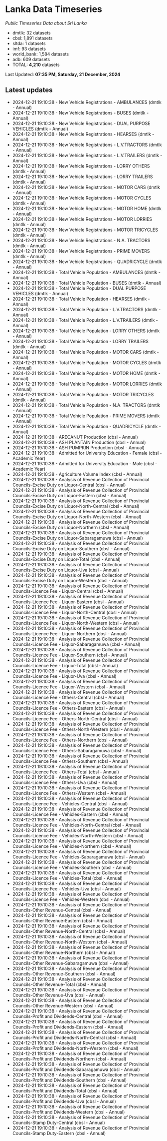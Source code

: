 # Lanka Data Timeseries
*Public Timeseries Data about Sri Lanka*

* dmtlk: 32 datasets
* cbsl: 1,891 datasets
* sltda: 1 datasets
* imf: 93 datasets
* world_bank: 1,584 datasets
* adb: 609 datasets
* TOTAL: **4,210** datasets

Last Updated: **07:35 PM, Saturday, 21 December, 2024**

## Latest updates

* 2024-12-21 19:10:38 - New Vehicle Registrations - AMBULANCES (dmtlk - Annual)
* 2024-12-21 19:10:38 - New Vehicle Registrations - BUSES (dmtlk - Annual)
* 2024-12-21 19:10:38 - New Vehicle Registrations - DUAL PURPOSE VEHICLES (dmtlk - Annual)
* 2024-12-21 19:10:38 - New Vehicle Registrations - HEARSES (dmtlk - Annual)
* 2024-12-21 19:10:38 - New Vehicle Registrations - L.V.TRACTORS (dmtlk - Annual)
* 2024-12-21 19:10:38 - New Vehicle Registrations - L.V.TRAILERS (dmtlk - Annual)
* 2024-12-21 19:10:38 - New Vehicle Registrations - LORRY OTHERS (dmtlk - Annual)
* 2024-12-21 19:10:38 - New Vehicle Registrations - LORRY TRAILERS (dmtlk - Annual)
* 2024-12-21 19:10:38 - New Vehicle Registrations - MOTOR CARS (dmtlk - Annual)
* 2024-12-21 19:10:38 - New Vehicle Registrations - MOTOR CYCLES (dmtlk - Annual)
* 2024-12-21 19:10:38 - New Vehicle Registrations - MOTOR HOME (dmtlk - Annual)
* 2024-12-21 19:10:38 - New Vehicle Registrations - MOTOR LORRIES (dmtlk - Annual)
* 2024-12-21 19:10:38 - New Vehicle Registrations - MOTOR TRICYCLES (dmtlk - Annual)
* 2024-12-21 19:10:38 - New Vehicle Registrations - N.A. TRACTORS (dmtlk - Annual)
* 2024-12-21 19:10:38 - New Vehicle Registrations - PRIME MOVERS (dmtlk - Annual)
* 2024-12-21 19:10:38 - New Vehicle Registrations - QUADRICYCLE (dmtlk - Annual)
* 2024-12-21 19:10:38 - Total Vehicle Population - AMBULANCES (dmtlk - Annual)
* 2024-12-21 19:10:38 - Total Vehicle Population - BUSES (dmtlk - Annual)
* 2024-12-21 19:10:38 - Total Vehicle Population - DUAL PURPOSE VEHICLES (dmtlk - Annual)
* 2024-12-21 19:10:38 - Total Vehicle Population - HEARSES (dmtlk - Annual)
* 2024-12-21 19:10:38 - Total Vehicle Population - L.V.TRACTORS (dmtlk - Annual)
* 2024-12-21 19:10:38 - Total Vehicle Population - L.V.TRAILERS (dmtlk - Annual)
* 2024-12-21 19:10:38 - Total Vehicle Population - LORRY OTHERS (dmtlk - Annual)
* 2024-12-21 19:10:38 - Total Vehicle Population - LORRY TRAILERS (dmtlk - Annual)
* 2024-12-21 19:10:38 - Total Vehicle Population - MOTOR CARS (dmtlk - Annual)
* 2024-12-21 19:10:38 - Total Vehicle Population - MOTOR CYCLES (dmtlk - Annual)
* 2024-12-21 19:10:38 - Total Vehicle Population - MOTOR HOME (dmtlk - Annual)
* 2024-12-21 19:10:38 - Total Vehicle Population - MOTOR LORRIES (dmtlk - Annual)
* 2024-12-21 19:10:38 - Total Vehicle Population - MOTOR TRICYCLES (dmtlk - Annual)
* 2024-12-21 19:10:38 - Total Vehicle Population - N.A. TRACTORS (dmtlk - Annual)
* 2024-12-21 19:10:38 - Total Vehicle Population - PRIME MOVERS (dmtlk - Annual)
* 2024-12-21 19:10:38 - Total Vehicle Population - QUADRICYCLE (dmtlk - Annual)
* 2024-12-21 19:10:38 - ARECANUT Production (cbsl - Annual)
* 2024-12-21 19:10:38 - ASH PLANTAIN Production (cbsl - Annual)
* 2024-12-21 19:10:38 - ASH PUMPKIN Production (cbsl - Annual)
* 2024-12-21 19:10:38 - Admitted for University Education - Female (cbsl - Academic Year)
* 2024-12-21 19:10:38 - Admitted for University Education - Male (cbsl - Academic Year)
* 2024-12-21 19:10:38 - Agriculture Volume Index (cbsl - Annual)
* 2024-12-21 19:10:38 - Analysis of Revenue Collection of Provincial Councils-Excise Duty on Liquor-Central (cbsl - Annual)
* 2024-12-21 19:10:38 - Analysis of Revenue Collection of Provincial Councils-Excise Duty on Liquor-Eastern (cbsl - Annual)
* 2024-12-21 19:10:38 - Analysis of Revenue Collection of Provincial Councils-Excise Duty on Liquor-North-Central (cbsl - Annual)
* 2024-12-21 19:10:38 - Analysis of Revenue Collection of Provincial Councils-Excise Duty on Liquor-North-Western (cbsl - Annual)
* 2024-12-21 19:10:38 - Analysis of Revenue Collection of Provincial Councils-Excise Duty on Liquor-Northern (cbsl - Annual)
* 2024-12-21 19:10:38 - Analysis of Revenue Collection of Provincial Councils-Excise Duty on Liquor-Sabaragamuwa (cbsl - Annual)
* 2024-12-21 19:10:38 - Analysis of Revenue Collection of Provincial Councils-Excise Duty on Liquor-Southern (cbsl - Annual)
* 2024-12-21 19:10:38 - Analysis of Revenue Collection of Provincial Councils-Excise Duty on Liquor-Total (cbsl - Annual)
* 2024-12-21 19:10:38 - Analysis of Revenue Collection of Provincial Councils-Excise Duty on Liquor-Uva (cbsl - Annual)
* 2024-12-21 19:10:38 - Analysis of Revenue Collection of Provincial Councils-Excise Duty on Liquor-Western (cbsl - Annual)
* 2024-12-21 19:10:38 - Analysis of Revenue Collection of Provincial Councils-Licence Fee - Liquor-Central (cbsl - Annual)
* 2024-12-21 19:10:38 - Analysis of Revenue Collection of Provincial Councils-Licence Fee - Liquor-Eastern (cbsl - Annual)
* 2024-12-21 19:10:38 - Analysis of Revenue Collection of Provincial Councils-Licence Fee - Liquor-North-Central (cbsl - Annual)
* 2024-12-21 19:10:38 - Analysis of Revenue Collection of Provincial Councils-Licence Fee - Liquor-North-Western (cbsl - Annual)
* 2024-12-21 19:10:38 - Analysis of Revenue Collection of Provincial Councils-Licence Fee - Liquor-Northern (cbsl - Annual)
* 2024-12-21 19:10:38 - Analysis of Revenue Collection of Provincial Councils-Licence Fee - Liquor-Sabaragamuwa (cbsl - Annual)
* 2024-12-21 19:10:38 - Analysis of Revenue Collection of Provincial Councils-Licence Fee - Liquor-Southern (cbsl - Annual)
* 2024-12-21 19:10:38 - Analysis of Revenue Collection of Provincial Councils-Licence Fee - Liquor-Total (cbsl - Annual)
* 2024-12-21 19:10:38 - Analysis of Revenue Collection of Provincial Councils-Licence Fee - Liquor-Uva (cbsl - Annual)
* 2024-12-21 19:10:38 - Analysis of Revenue Collection of Provincial Councils-Licence Fee - Liquor-Western (cbsl - Annual)
* 2024-12-21 19:10:38 - Analysis of Revenue Collection of Provincial Councils-Licence Fee - Others-Central (cbsl - Annual)
* 2024-12-21 19:10:38 - Analysis of Revenue Collection of Provincial Councils-Licence Fee - Others-Eastern (cbsl - Annual)
* 2024-12-21 19:10:38 - Analysis of Revenue Collection of Provincial Councils-Licence Fee - Others-North-Central (cbsl - Annual)
* 2024-12-21 19:10:38 - Analysis of Revenue Collection of Provincial Councils-Licence Fee - Others-North-Western (cbsl - Annual)
* 2024-12-21 19:10:38 - Analysis of Revenue Collection of Provincial Councils-Licence Fee - Others-Northern (cbsl - Annual)
* 2024-12-21 19:10:38 - Analysis of Revenue Collection of Provincial Councils-Licence Fee - Others-Sabaragamuwa (cbsl - Annual)
* 2024-12-21 19:10:38 - Analysis of Revenue Collection of Provincial Councils-Licence Fee - Others-Southern (cbsl - Annual)
* 2024-12-21 19:10:38 - Analysis of Revenue Collection of Provincial Councils-Licence Fee - Others-Total (cbsl - Annual)
* 2024-12-21 19:10:38 - Analysis of Revenue Collection of Provincial Councils-Licence Fee - Others-Uva (cbsl - Annual)
* 2024-12-21 19:10:38 - Analysis of Revenue Collection of Provincial Councils-Licence Fee - Others-Western (cbsl - Annual)
* 2024-12-21 19:10:38 - Analysis of Revenue Collection of Provincial Councils-Licence Fee - Vehicles-Central (cbsl - Annual)
* 2024-12-21 19:10:38 - Analysis of Revenue Collection of Provincial Councils-Licence Fee - Vehicles-Eastern (cbsl - Annual)
* 2024-12-21 19:10:38 - Analysis of Revenue Collection of Provincial Councils-Licence Fee - Vehicles-North-Central (cbsl - Annual)
* 2024-12-21 19:10:38 - Analysis of Revenue Collection of Provincial Councils-Licence Fee - Vehicles-North-Western (cbsl - Annual)
* 2024-12-21 19:10:38 - Analysis of Revenue Collection of Provincial Councils-Licence Fee - Vehicles-Northern (cbsl - Annual)
* 2024-12-21 19:10:38 - Analysis of Revenue Collection of Provincial Councils-Licence Fee - Vehicles-Sabaragamuwa (cbsl - Annual)
* 2024-12-21 19:10:38 - Analysis of Revenue Collection of Provincial Councils-Licence Fee - Vehicles-Southern (cbsl - Annual)
* 2024-12-21 19:10:38 - Analysis of Revenue Collection of Provincial Councils-Licence Fee - Vehicles-Total (cbsl - Annual)
* 2024-12-21 19:10:38 - Analysis of Revenue Collection of Provincial Councils-Licence Fee - Vehicles-Uva (cbsl - Annual)
* 2024-12-21 19:10:38 - Analysis of Revenue Collection of Provincial Councils-Licence Fee - Vehicles-Western (cbsl - Annual)
* 2024-12-21 19:10:38 - Analysis of Revenue Collection of Provincial Councils-Other Revenue-Central (cbsl - Annual)
* 2024-12-21 19:10:38 - Analysis of Revenue Collection of Provincial Councils-Other Revenue-Eastern (cbsl - Annual)
* 2024-12-21 19:10:38 - Analysis of Revenue Collection of Provincial Councils-Other Revenue-North-Central (cbsl - Annual)
* 2024-12-21 19:10:38 - Analysis of Revenue Collection of Provincial Councils-Other Revenue-North-Western (cbsl - Annual)
* 2024-12-21 19:10:38 - Analysis of Revenue Collection of Provincial Councils-Other Revenue-Northern (cbsl - Annual)
* 2024-12-21 19:10:38 - Analysis of Revenue Collection of Provincial Councils-Other Revenue-Sabaragamuwa (cbsl - Annual)
* 2024-12-21 19:10:38 - Analysis of Revenue Collection of Provincial Councils-Other Revenue-Southern (cbsl - Annual)
* 2024-12-21 19:10:38 - Analysis of Revenue Collection of Provincial Councils-Other Revenue-Total (cbsl - Annual)
* 2024-12-21 19:10:38 - Analysis of Revenue Collection of Provincial Councils-Other Revenue-Uva (cbsl - Annual)
* 2024-12-21 19:10:38 - Analysis of Revenue Collection of Provincial Councils-Other Revenue-Western (cbsl - Annual)
* 2024-12-21 19:10:38 - Analysis of Revenue Collection of Provincial Councils-Profit and Dividends-Central (cbsl - Annual)
* 2024-12-21 19:10:38 - Analysis of Revenue Collection of Provincial Councils-Profit and Dividends-Eastern (cbsl - Annual)
* 2024-12-21 19:10:38 - Analysis of Revenue Collection of Provincial Councils-Profit and Dividends-North-Central (cbsl - Annual)
* 2024-12-21 19:10:38 - Analysis of Revenue Collection of Provincial Councils-Profit and Dividends-North-Western (cbsl - Annual)
* 2024-12-21 19:10:38 - Analysis of Revenue Collection of Provincial Councils-Profit and Dividends-Northern (cbsl - Annual)
* 2024-12-21 19:10:38 - Analysis of Revenue Collection of Provincial Councils-Profit and Dividends-Sabaragamuwa (cbsl - Annual)
* 2024-12-21 19:10:38 - Analysis of Revenue Collection of Provincial Councils-Profit and Dividends-Southern (cbsl - Annual)
* 2024-12-21 19:10:38 - Analysis of Revenue Collection of Provincial Councils-Profit and Dividends-Total (cbsl - Annual)
* 2024-12-21 19:10:38 - Analysis of Revenue Collection of Provincial Councils-Profit and Dividends-Uva (cbsl - Annual)
* 2024-12-21 19:10:38 - Analysis of Revenue Collection of Provincial Councils-Profit and Dividends-Western (cbsl - Annual)
* 2024-12-21 19:10:38 - Analysis of Revenue Collection of Provincial Councils-Stamp Duty-Central (cbsl - Annual)
* 2024-12-21 19:10:38 - Analysis of Revenue Collection of Provincial Councils-Stamp Duty-Eastern (cbsl - Annual)